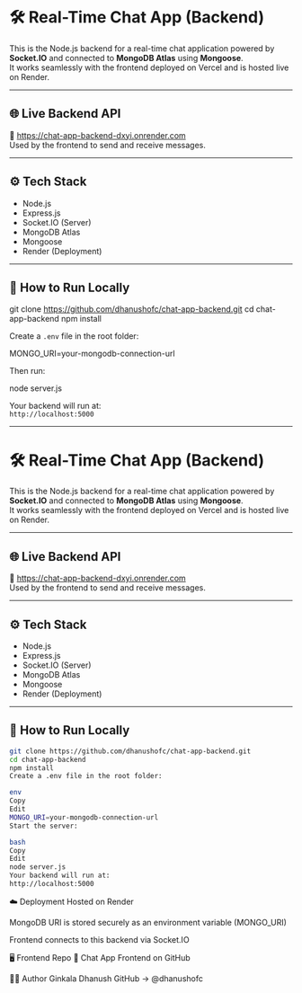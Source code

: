 # 🛠️ Real-Time Chat App (Backend)

This is the Node.js backend for a real-time chat application powered by **Socket.IO** and connected to **MongoDB Atlas** using **Mongoose**.  
It works seamlessly with the frontend deployed on Vercel and is hosted live on Render.

---
## 🌐 Live Backend API

🔗 https://chat-app-backend-dxyi.onrender.com  
Used by the frontend to send and receive messages.

---
## ⚙️ Tech Stack

- Node.js  
- Express.js  
- Socket.IO (Server)  
- MongoDB Atlas  
- Mongoose  
- Render (Deployment)

---
## 🧪 How to Run Locally

git clone https://github.com/dhanushofc/chat-app-backend.git
cd chat-app-backend
npm install

Create a `.env` file in the root folder:

MONGO_URI=your-mongodb-connection-url

Then run:

node server.js

Your backend will run at:  
`http://localhost:5000`

---



# 🛠️ Real-Time Chat App (Backend)

This is the Node.js backend for a real-time chat application powered by **Socket.IO** and connected to **MongoDB Atlas** using **Mongoose**.  
It works seamlessly with the frontend deployed on Vercel and is hosted live on Render.

---

## 🌐 Live Backend API

🔗 https://chat-app-backend-dxyi.onrender.com  
Used by the frontend to send and receive messages.

---

## ⚙️ Tech Stack

- Node.js  
- Express.js  
- Socket.IO (Server)  
- MongoDB Atlas  
- Mongoose  
- Render (Deployment)

---

## 🧪 How to Run Locally

```bash
git clone https://github.com/dhanushofc/chat-app-backend.git
cd chat-app-backend
npm install
Create a .env file in the root folder:

env
Copy
Edit
MONGO_URI=your-mongodb-connection-url
Start the server:

bash
Copy
Edit
node server.js
Your backend will run at:
http://localhost:5000
```

☁️ Deployment
Hosted on Render

MongoDB URI is stored securely as an environment variable (MONGO_URI)

Frontend connects to this backend via Socket.IO

🖥️ Frontend Repo
🔗 Chat App Frontend on GitHub

👨‍💻 Author
Ginkala Dhanush
GitHub → @dhanushofc

